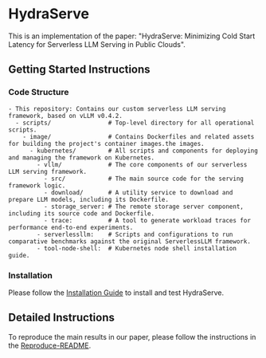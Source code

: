 # HydraServe
This is an implementation of the paper: "HydraServe: Minimizing Cold Start Latency for Serverless LLM Serving in Public Clouds".

## Getting Started Instructions

### Code Structure

```
- This repository: Contains our custom serverless LLM serving framework, based on vLLM v0.4.2.
  - scripts/                # Top-level directory for all operational scripts.
    - image/                # Contains Dockerfiles and related assets for building the project's container images.the images.
      - kubernetes/         # All scripts and components for deploying and managing the framework on Kubernetes.
        - vllm/             # The core components of our serverless LLM serving framework.
          - src/            # The main source code for the serving framework logic.
          - download/       # A utility service to download and prepare LLM models, including its Dockerfile.
          - storage_server: # The remote storage server component, including its source code and Dockerfile.
          - trace:          # A tool to generate workload traces for performance end-to-end experiments.
        - serverlessllm:    # Scripts and configurations to run comparative benchmarks against the original ServerlessLLM framework.
        - tool-node-shell:  # Kubernetes node shell installation guide.
```

### Installation
Please follow the [Installation Guide](ae_scripts/Installation.md) to install and test HydraServe.

## Detailed Instructions

To reproduce the main results in our paper, please follow the instructions in the [Reproduce-README](ae_scripts/README.md).